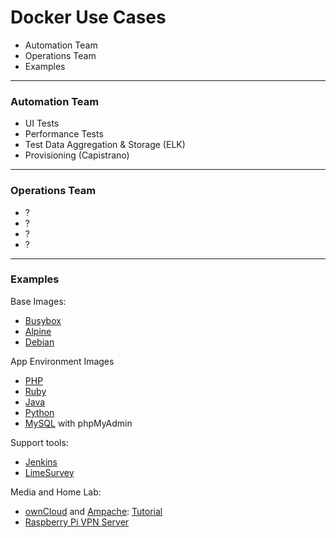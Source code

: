 
#  Docker Use Cases

- Automation Team
- Operations Team
- Examples

----

### Automation Team

- UI Tests
- Performance Tests
- Test Data Aggregation & Storage (ELK)
- Provisioning (Capistrano)

----

### Operations Team

- ?
- ?
- ?
- ?

----

### Examples

Base Images:

- [Busybox](https://hub.docker.com/_/busybox/)
- [Alpine](https://hub.docker.com/_/alpine/)
- [Debian](https://hub.docker.com/_/debian/)

App Environment Images

- [PHP](https://hub.docker.com/_/php/)
- [Ruby](https://hub.docker.com/_/ruby/)
- [Java](https://hub.docker.com/_/java/)
- [Python](https://hub.docker.com/_/python/)
- [MySQL](https://hub.docker.com/_/mysql/) with phpMyAdmin

Support tools:

- [Jenkins](https://hub.docker.com/_/jenkins/)
- [LimeSurvey](https://hub.docker.com/r/crramirez/limesurvey/)

Media and Home Lab:

- [ownCloud](https://hub.docker.com/_/owncloud/) and [Ampache](https://hub.docker.com/r/ampache/ampache/): [Tutorial](http://arielelkin.github.io/articles/easily-sync-and-stream-your-entire-music-collection-using-docker.html)
- [Raspberry Pi VPN Server](https://hub.docker.com/r/netzfisch/rpi-vpn-server)
